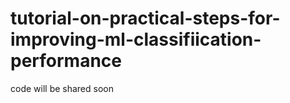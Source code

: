 # tutorial-on-practical-steps-for-improving-ml-classifiication-performance

code will be shared soon
